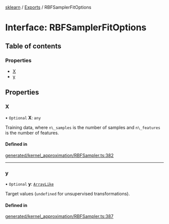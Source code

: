[sklearn](../readme.md) / [Exports](../modules.md) / RBFSamplerFitOptions

# Interface: RBFSamplerFitOptions

## Table of contents

### Properties

- [X](RBFSamplerFitOptions.md#x)
- [y](RBFSamplerFitOptions.md#y)

## Properties

### X

• `Optional` **X**: `any`

Training data, where `n\_samples` is the number of samples and `n\_features` is the number of features.

#### Defined in

[generated/kernel_approximation/RBFSampler.ts:382](https://github.com/transitive-bullshit/scikit-learn-ts/blob/367336a/packages/sklearn/src/generated/kernel_approximation/RBFSampler.ts#L382)

___

### y

• `Optional` **y**: [`ArrayLike`](../modules.md#arraylike)

Target values (`undefined` for unsupervised transformations).

#### Defined in

[generated/kernel_approximation/RBFSampler.ts:387](https://github.com/transitive-bullshit/scikit-learn-ts/blob/367336a/packages/sklearn/src/generated/kernel_approximation/RBFSampler.ts#L387)
